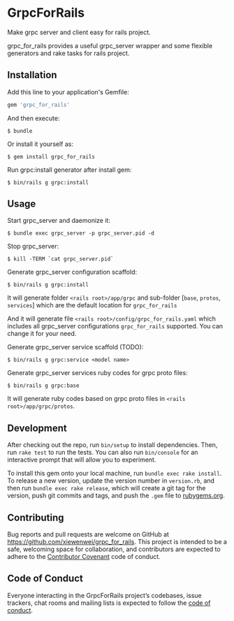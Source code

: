 # GrpcForRails

Make grpc server and client easy for rails project.

grpc_for_rails provides a useful grpc_server wrapper and some flexible generators and rake tasks for rails project.

## Installation

Add this line to your application's Gemfile:

```ruby
gem 'grpc_for_rails'
```

And then execute:

    $ bundle

Or install it yourself as:

    $ gem install grpc_for_rails

Run grpc:install generator after install gem:

    $ bin/rails g grpc:install

## Usage

Start grpc_server and daemonize it:

    $ bundle exec grpc_server -p grpc_server.pid -d

Stop grpc_server:

    $ kill -TERM `cat grpc_server.pid`

Generate grpc_server configuration scaffold:

    $ bin/rails g grpc:install

It will generate folder `<rails root>/app/grpc` and sub-folder [`base`, `protos`, `services`] which are the default location for `grpc_for_rails`

And it will generate file `<rails root>/config/grpc_for_rails.yaml` which includes all grpc_server configurations `grpc_for_rails` supported. You can change it for your need.

Generate grpc_server service scaffold (TODO):

    $ bin/rails g grpc:service <model name>


Generate grpc_server services ruby codes for grpc proto files:

    $ bin/rails g grpc:base

It will generate ruby codes based on grpc proto files in `<rails root>/app/grpc/protos`.

## Development

After checking out the repo, run `bin/setup` to install dependencies. Then, run `rake test` to run the tests. You can also run `bin/console` for an interactive prompt that will allow you to experiment.

To install this gem onto your local machine, run `bundle exec rake install`. To release a new version, update the version number in `version.rb`, and then run `bundle exec rake release`, which will create a git tag for the version, push git commits and tags, and push the `.gem` file to [rubygems.org](https://rubygems.org).

## Contributing

Bug reports and pull requests are welcome on GitHub at https://github.com/xiewenwei/grpc_for_rails. This project is intended to be a safe, welcoming space for collaboration, and contributors are expected to adhere to the [Contributor Covenant](http://contributor-covenant.org) code of conduct.

## Code of Conduct

Everyone interacting in the GrpcForRails project’s codebases, issue trackers, chat rooms and mailing lists is expected to follow the [code of conduct](https://github.com/xiewenwei/grpc_for_rails/blob/master/CODE_OF_CONDUCT.md).
